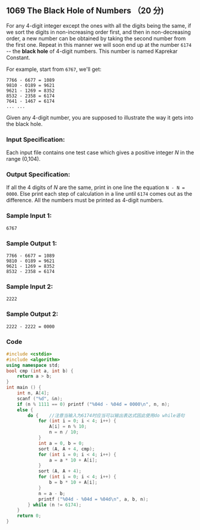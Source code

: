 ## 1069 The Black Hole of Numbers （20 分)

For any 4-digit integer except the ones with all the digits being the same, if we sort the digits in non-increasing order first, and then in non-decreasing order, a new number can be obtained by taking the second number from the first one. Repeat in this manner we will soon end up at the number `6174` -- the **black hole** of 4-digit numbers. This number is named Kaprekar Constant.

For example, start from `6767`, we'll get:

```
7766 - 6677 = 1089
9810 - 0189 = 9621
9621 - 1269 = 8352
8532 - 2358 = 6174
7641 - 1467 = 6174
... ...
```

Given any 4-digit number, you are supposed to illustrate the way it gets into the black hole.

### Input Specification:

Each input file contains one test case which gives a positive integer *N* in the range (0,104).

### Output Specification:

If all the 4 digits of *N* are the same, print in one line the equation `N - N = 0000`. Else print each step of calculation in a line until `6174` comes out as the difference. All the numbers must be printed as 4-digit numbers.

### Sample Input 1:

```in
6767
```

### Sample Output 1:

```out
7766 - 6677 = 1089
9810 - 0189 = 9621
9621 - 1269 = 8352
8532 - 2358 = 6174
```

### Sample Input 2:

```in
2222
```

### Sample Output 2:

```out
2222 - 2222 = 0000
```

### Code

```c++
#include <cstdio>
#include <algorithm>
using namespace std;
bool cmp (int a, int b) {
	return a > b;
}
int main () {
	int n, A[4];
	scanf ("%d", &n);
	if (n % 1111 == 0) printf ("%04d - %04d = 0000\n", n, n);
	else {
		do {	//注意当输入为6174时应当可以输出表达式因此使用do while语句 
			for (int i = 0; i < 4; i++) {
				A[i] = n % 10;
				n = n / 10;
			}
			int a = 0, b = 0;
			sort (A, A + 4, cmp);
			for (int i = 0; i < 4; i++) {
				a = a * 10 + A[i];
			}
			sort (A, A + 4);
			for (int i = 0; i < 4; i++) {
				b = b * 10 + A[i];
			}
			n = a - b;
			printf ("%04d - %04d = %04d\n", a, b, n);
		} while (n != 6174);
	}
	return 0;
}
```


